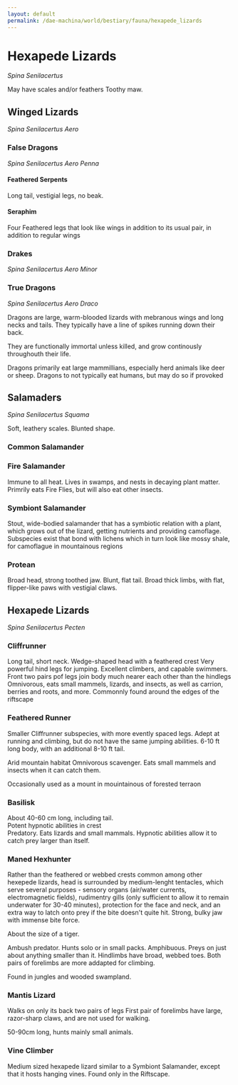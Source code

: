 ```yaml
---
layout: default
permalink: /dae-machina/world/bestiary/fauna/hexapede_lizards
---
```


# Hexapede Lizards

*Spina Senilacertus*

May have scales and/or feathers
Toothy maw.

## Winged Lizards
*Spina Senilacertus Aero*


### False Dragons
*Spina Senilacertus Aero Penna*

#### Feathered Serpents

Long tail, vestigial legs, no beak.

#### Seraphim

Four Feathered legs that look like wings in addition to its usual pair, in addition to regular wings

### Drakes
*Spina Senilacertus Aero Minor*

### True Dragons

*Spina Senilacertus Aero Draco*

Dragons are large, warm-blooded lizards with mebranous wings and long necks and tails. They typically have a line of spikes running down their back.

They are functionally immortal unless killed, and grow continously throughouth their life.

Dragons primarily eat large mammillians, especially herd animals like deer or sheep. Dragons to not typically eat humans, but may do so if provoked

## Salamaders
*Spina Senilacertus Squama*

Soft, leathery scales.
Blunted shape.

### Common Salamander

### Fire Salamander

Immune to all heat. Lives in swamps, and nests in decaying plant matter.
Primrily eats Fire Flies, but will also eat other insects.

### Symbiont Salamander

Stout, wide-bodied salamander that has a symbiotic relation with a plant, which grows out of the lizard, getting nutrients and providing camoflage. 
Subspecies exist that bond with lichens which in turn look like mossy shale, for camoflague in mountainous regions

### Protean

Broad head, strong toothed jaw.
Blunt, flat tail.
Broad thick limbs, with flat, flipper-like paws with vestigial claws.

## Hexapede Lizards
*Spina Senilacertus Pecten*

### Cliffrunner

Long tail, short neck. Wedge-shaped head with a feathered crest
Very powerful hind legs for jumping. Excellent climbers, and capable swimmers.
Front two pairs pof legs join body much nearer each other than the hindlegs
Omnivorous, eats small mammels, lizards, and insects, as well as carrion, berries and roots, and more.
Commonnly found around the edges of the riftscape
	

### Feathered Runner

Smaller Cliffrunner subspecies, with more evently spaced legs. Adept at running and climbing, but do not have the same jumping abilities.
6-10 ft long body, with an additional 8-10 ft tail.

Arid mountain habitat
Omnivorous scavenger. Eats small mammels and insects when it can catch them.

Occasionally used as a mount in mouintainous of forested terraon

### Basilisk

About 40-60 cm long, including tail.				
Potent hypnotic abilities in crest 	
Predatory. Eats lizards and small mammals. Hypnotic abilities allow it to catch prey larger than itself.

### Maned Hexhunter

Rather than the feathered or webbed crests common among other hexepede lizards, head is surrounded by medium-lenght tentacles, which serve several purposes - sensory organs (air/water currents, electromagnetic fields), 
rudimentry gills (only sufficient to allow it to remain underwater for 30-40 minutes), protection for the face and neck, and an extra way to latch onto prey if the bite doesn't quite hit.
Strong, bulky jaw with immense bite force.

About the size of a tiger.

Ambush predator. Hunts solo or in small packs. Amphibuous. Preys on just about anything smaller than it.
Hindlimbs have broad, webbed toes.
Both pairs of forelimbs are more addapted for climbing.

Found in jungles and wooded swampland.

### Mantis Lizard

Walks on only its back two pairs of legs
First pair of forelimbs have large, razor-sharp claws, and are not used for walking.

50-90cm long, hunts mainly small animals.

### Vine Climber

Medium sized hexapede lizard similar to a Symbiont Salamander, except that it hosts hanging vines.
Found only in the Riftscape.

